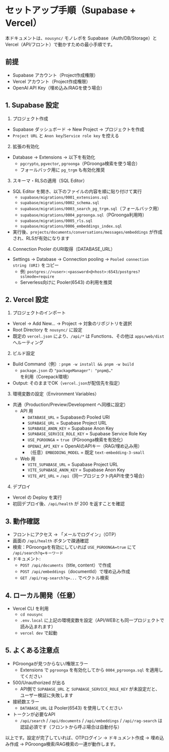 # セットアップ手順（Supabase + Vercel）

本ドキュメントは、`nousync/` モノレポを Supabase（Auth/DB/Storage）と Vercel（API/フロント）で動かすための最小手順です。

## 前提
- Supabase アカウント（Project作成権限）
- Vercel アカウント（Project作成権限）
- OpenAI API Key（埋め込み/RAGを使う場合）

## 1. Supabase 設定
1) プロジェクト作成
- Supabase ダッシュボード → New Project → プロジェクトを作成
- `Project URL` と `Anon key`/`Service role key` を控える

2) 拡張の有効化
- Database → Extensions → 以下を有効化
  - `pgcrypto`, `pgvector`, `pgroonga`（PGroonga検索を使う場合）
  - フォールバック用に `pg_trgm` も有効化推奨

3) スキーマ・RLSの適用（SQL Editor）
- SQL Editor を開き、以下のファイルの内容を順に貼り付けて実行
  - `supabase/migrations/0001_extensions.sql`
  - `supabase/migrations/0002_schema.sql`
  - `supabase/migrations/0003_search_pg_trgm.sql`（フォールバック用）
  - `supabase/migrations/0004_pgroonga.sql`（PGroonga利用時）
  - `supabase/migrations/0005_rls.sql`
  - `supabase/migrations/0006_embeddings_index.sql`
- 実行後、`projects/documents/conversations/messages/embeddings` が作成され、RLSが有効になります

4) Connection Pooler のURI取得（DATABASE_URL）
- Settings → Database → Connection pooling → `Pooled connection string (URI)` をコピー
  - 例: `postgres://<user>:<password>@<host>:6543/postgres?sslmode=require`
  - Serverless向けに Pooler(6543) の利用を推奨

## 2. Vercel 設定
1) プロジェクトのインポート
- Vercel → Add New… → Project → 対象のリポジトリを選択
- Root Directory を `nousync/` に設定
- 既定の `vercel.json` により、`/api/*` は Functions、その他は `apps/web/dist` へルーティング

2) ビルド設定
- Build Command（例）: `pnpm -w install && pnpm -w build`
  - `package.json` の `"packageManager": "pnpm@…"` を利用（Corepack環境）
- Output: そのままでOK（`vercel.json`が配信先を指定）

3) 環境変数の設定（Environment Variables）
- 共通（Production/Preview/Development へ同様に設定）
  - API 用
    - `DATABASE_URL` = Supabaseの Pooled URI
    - `SUPABASE_URL` = Supabase Project URL
    - `SUPABASE_ANON_KEY` = Supabase Anon Key
    - `SUPABASE_SERVICE_ROLE_KEY` = Supabase Service Role Key
    - `USE_PGROONGA` = `true`（PGroonga検索を有効化）
    - `OPENAI_API_KEY` = OpenAIのAPIキー（RAG/埋め込み用）
    - （任意）`EMBEDDING_MODEL` = 既定 `text-embedding-3-small`
  - Web 用
    - `VITE_SUPABASE_URL` = Supabase Project URL
    - `VITE_SUPABASE_ANON_KEY` = Supabase Anon Key
    - `VITE_API_URL` = `/api`（同一プロジェクト内APIを使う場合）

4) デプロイ
- Vercel の Deploy を実行
- 初回デプロイ後、`/api/health` が 200 を返すことを確認

## 3. 動作確認
- フロントにアクセス → 「メールでログイン」（OTP）
- 画面の `/api/health` ボタンで疎通確認
- 検索：PGroongaを有効にしていれば `USE_PGROONGA=true` にて `/api/search?q=キーワード`
- ドキュメント:
  - `POST /api/documents`（title, content）で作成
  - `POST /api/embeddings`（documentId）で埋め込み作成
  - `GET /api/rag-search?q=...` でベクトル検索

## 4. ローカル開発（任意）
- Vercel CLI を利用
  - `cd nousync`
  - `.env.local` に上記の環境変数を設定（API/WEBとも同一プロジェクトで読み込まれます）
  - `vercel dev` で起動

## 5. よくある注意点
- PGroongaが見つからない/権限エラー
  - Extensions で `pgroonga` を有効化してから `0004_pgroonga.sql` を適用してください
- 500/Unauthorized が出る
  - API側で `SUPABASE_URL` と `SUPABASE_SERVICE_ROLE_KEY` が未設定だと、ユーザー検証に失敗します
- 接続数エラー
  - `DATABASE_URL` は Pooler(6543) を使用してください
- トークンが必要なAPI
  - `/api/search` / `/api/documents` / `/api/embeddings` / `/api/rag-search` は認証必須です（フロントから呼ぶ場合は自動付与）

以上です。設定が完了していれば、OTPログイン → ドキュメント作成 → 埋め込み作成 → PGroonga検索/RAG検索の一連が動作します。
